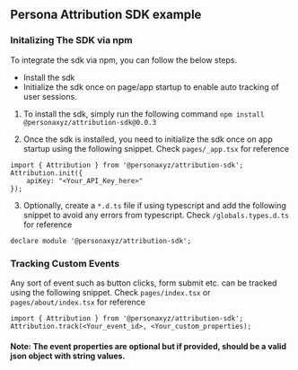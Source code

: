 ## Persona Attribution SDK example

### Initalizing The SDK via npm
To integrate the sdk via npm, you can follow the below steps.
- Install the sdk
- Initialize the sdk once on page/app startup to enable auto tracking of user sessions.

1. To install the sdk, simply run the following command
`npm install @personaxyz/attribution-sdk@0.0.3`

2. Once the sdk is installed, you need to initialize the sdk once on app startup using the following snippet. Check `pages/_app.tsx` for reference
```
import { Attribution } from '@personaxyz/attribution-sdk';
Attribution.init({
    apiKey: "<Your_API_Key_here>"
});
```

3. Optionally, create a `*.d.ts` file if using typescript and add the following snippet to avoid any errors from typescript. Check `/globals.types.d.ts` for reference
```
declare module '@personaxyz/attribution-sdk';
```


### Tracking Custom Events
Any sort of event such as button clicks, form submit etc. can be tracked using the following snippet. Check `pages/index.tsx` or `pages/about/index.tsx` for reference
```
import { Attribution } from '@personaxyz/attribution-sdk';
Attribution.track(<Your_event_id>, <Your_custom_properties);
```
#### Note: The event properties are optional but if provided, should be a valid json object with string values.
